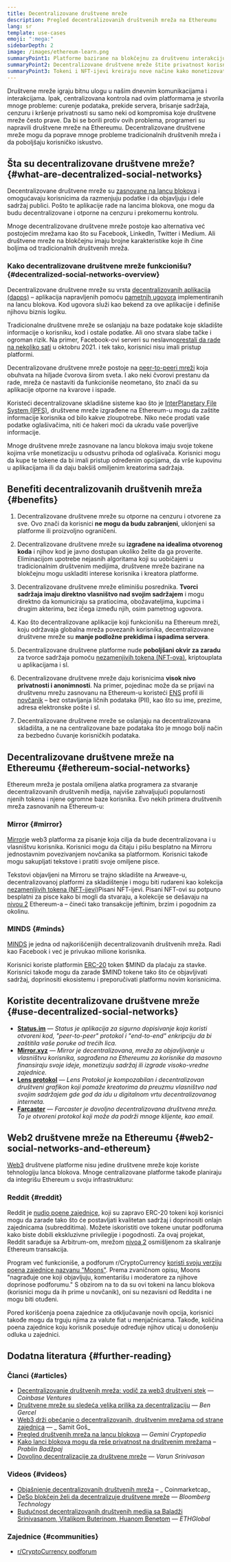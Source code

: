 ```yaml
---
title: Decentralizovane društvene mreže
description: Pregled decentralizovanih društvenih mreža na Ethereumu
lang: sr
template: use-cases
emoji: ":mega:"
sidebarDepth: 2
image: /images/ethereum-learn.png
summaryPoint1: Platforme bazirane na blokčejnu za društvenu interakciju i kreiranje i distribuciju sadržaja.
summaryPoint2: Decentralizovane društvene mreže štite privatnost korisnika i pospešuju bezbednost podataka.
summaryPoint3: Tokeni i NFT-ijevi kreiraju nove načine kako monetizovati sadržaj.
---
```


Društvene mreže igraju bitnu ulogu u našim dnevnim komunikacijama i interakcijama. Ipak, centralizovana kontrola nad ovim platformama je stvorila mnoge probleme: curenje podataka, prekide servera, brisanje sadržaja, cenzuru i kršenje privatnosti su samo neki od kompromisa koje društvene mreže često prave. Da bi se borili protiv ovih problema, programeri su napravili društvene mreže na Ethereumu. Decentralizovane društvene mreže mogu da poprave mnoge probleme tradicionalnih društvenih mreža i da poboljšaju korisničko iskustvo.

## Šta su decentralizovane društvene mreže? {#what-are-decentralized-social-networks}

Decentralizovane društvene mreže su [zasnovane na lancu blokova](/glossary/#blockchain) i omogućavaju korisnicima da razmenjuju podatke i da objavljuju i dele sadržaj publici. Pošto te aplikacije rade na lancima blokova, one mogu da budu decentralizovane i otporne na cenzuru i prekomernu kontrolu.

Mnoge decentralizovane društvene mreže postoje kao alternativa već postojećim mrežama kao što su Facebook, LinkedIn, Twitter i Medium. Ali društvene mreže na blokčejnu imaju brojne karakteristike koje ih čine boljima od tradicionalnih društvenih mreža.

<YouTube id="UdT2lpcGvcQ" />

### Kako decentralizovane društvene mreže funkcionišu? {#decentralized-social-networks-overview}

Decentralizovane društvene mreže su vrsta [decentralizovanih aplikacija (dapps)](/apps/) – aplikacija napravljenih pomoću [pametnih ugovora](/glossary/#smart-contract) implementiranih na lancu blokova. Kod ugovora služi kao bekend za ove aplikacije i definiše njihovu biznis logiku.

Tradicionalne društvene mreže se oslanjaju na baze podatake koje skladište informacije o korisniku, kod i ostale podatke. Ali ono stvara slabe tačke i ogroman rizik. Na primer, Facebook-ovi serveri su neslavno[prestali da rade na nekoliko sati](https://www.npr.org/2021/10/05/1043211171/facebook-instagram-whatsapp-outage-business-impact) u oktobru 2021. i tek tako, korisnici nisu imali pristup platformi.

Decentralizovane društvene mreže postoje na [peer-to-peeri mreži](/glossary/#peer-to-peer-network) koja obuhvata na hiljade čvorova širom sveta. I ako neki čvorovi prestanu da rade, mreža će nastaviti da funkcioniše neometano, što znači da su aplikacije otporne na kvarove i ispade.

Koristeći decentralizovane skladišne sisteme kao što je [InterPlanetary File System (IPFS)](https://ipfs.io/), društvene mreže izgrađene na Ethereum-u mogu da zaštite informacije korisnika od bilo kakve zloupotrebe. Niko neće prodati vaše podatke oglašivačima, niti će hakeri moći da ukradu vaše poverljive informacije.

Mnoge društvene mreže zasnovane na lancu blokova imaju svoje tokene kojima vrše monetizaciju u odsustvu prihoda od oglašivača. Korisnici mogu da kupe te tokene da bi imali pristup određenim opcijama, da vrše kupovinu u aplikacijama ili da daju bakšiš omiljenim kreatorima sadržaja.

## Benefiti decentralizovanih društvenih mreža {#benefits}

1. Decentralizovane društvene mreže su otporne na cenzuru i otvorene za sve. Ovo znači da korisnici **ne mogu da budu zabranjeni**, uklonjeni sa platforme ili proizvoljno ograničeni.

2. Decentralizovane društvene mreže su **izgrađene na idealima otvorenog koda** i njihov kod je javno dostupan ukoliko želite da ga proverite. Eliminacijom upotrebe nejasnih algoritama koji su uobičajeni u tradicionalnim društvenim medijima, društvene mreže bazirane na blokčejnu mogu uskladiti interese korisnika i kreatora platforme.

3. Decentralizovane društvene mreže eliminišu posrednika. **Tvorci sadržaja imaju direktno vlasništvo nad svojim sadržajem** i mogu direktno da komuniciraju sa pratiocima, obožavateljima, kupcima i drugim akterima, bez ičega između njih, osim pametnog ugovora.

4. Kao što decentralizovane aplikacije koji funkcionišu na Ethereum mreži, koju održavaja globalna mreža povezanih korisnika, decentralizovane društvene mreže su **manje podložne prekidima i ispadima servera**.

5. Decentralizovane društvene platforme nude **poboljšani okvir za zaradu** za tvorce sadržaja pomoću [nezamenjivih tokena (NFT-ova)](/glossary/#nft), kriptouplata u aplikacijama i sl.

6. Decentralizovane društvene mreže daju korisnicima **visok nivo privatnosti i anonimnosti**. Na primer, pojedinac može da se prijavi na društvenu mrežu zasnovanu na Ethereum-u koristeći [ENS](/glossary/#ens) profil ili [novčanik](/glossary/#wallet) – bez ostavljanja ličnih podataka (PII), kao što su ime, prezime, adresa elektronske pošte i sl.

7. Decentralizovane društvene mreže se oslanjaju na decentralizovana skladišta, a ne na centralizovane baze podataka što je mnogo bolji način za bezbedno čuvanje korisničkih podataka.

## Decentralizovane društvene mreže na Ethereumu {#ethereum-social-networks}

Ethereum mreža je postala omiljena alatka programera za stvaranje decentralizovanih društvenih medija, najviše zahvaljujući popularnosti njenih tokena i njene ogromne baze korisnika. Evo nekih primera društvenih mreža zasnovanih na Ethereum-u:

### Mirror {#mirror}

[Mirror](https://mirror.xyz/)je web3 platforma za pisanje koja cilja da bude decentralizovana i u vlasništvu korisnika. Korisnici mogu da čitaju i pišu besplatno na Mirroru jednostavnim povezivanjem novčanika sa platformom. Korisnici takođe mogu sakupljati tekstove i pratiti svoje omiljene pisce.

Tekstovi objavljeni na Mirroru se trajno skladište na Arweave-u, decentralizovanoj platformi za skladištenje i mogu biti rudareni kao kolekcija [nezamenljivih tokena (NFT-ijevi)](/nft/)Pisani NFT-ijevi. Pisani NFT-ovi su potpuno besplatni za pisce kako bi mogli da stvaraju, a kolekcije se dešavaju na [nivou 2](/glossary/#layer-2) Ethereum-a – čineći tako transakcije jeftinim, brzim i pogodnim za okolinu.

### MINDS {#minds}

[MINDS](https://www.minds.com/) je jedna od najkorišćenijih decentralizovanih društvenih mreža. Radi kao Facebook i već je privukao milione korisnika.

Korisnici koriste platformin [ERC-20](/glossary/#erc-20) token $MIND da plaćaju za stavke. Korisnici takođe mogu da zarade $MIND tokene tako što će objavljivati sadržaj, doprinositi ekosistemu i preporučivati platformu novim korisnicima.

## Koristite decentralizovane društvene mreže {#use-decentralized-social-networks}

- **[Status.im](https://status.im/)** — _Status je aplikacija za sigurno dopisivanje koja koristi otvoreni kod, "peer-to-peer" protokol i "end-to-end" enkripciju da bi zaštitila vaše poruke od trećih lica._
- **[Mirror.xyz](https://mirror.xyz/)** — _Mirror je decentralizovana, mreža za objavljivanje u vlasništvu korisnika, sagrađena na Ethereumu za korisnike da masovno finansiraju svoje ideje, monetizuju sadržaj ili izgrade visoko-vredne zajednice._
- **[Lens protokol](https://lens.xyz/)** — _Lens Protokol je kompozabilan i decentralizovan društveni grafikon koji pomaže kreatorima da preuzmu vlasništvo nad svojim sadržajem gde god da idu u digitalnom vrtu decentralizovanog interneta._
- **[Farcaster](https://farcaster.xyz/)** — _Farcaster je dovoljno decentralizovana društvena mreža. To je otvoreni protokol koji može da podrži mnoge klijente, kao email._

## Web2 društvene mreže na Ethereumu {#web2-social-networks-and-ethereum}

[Web3](/glossary/#web3) društvene platforme nisu jedine društvene mreže koje koriste tehnologiju lanca blokova. Mnoge centralizovane platforme takođe planiraju da integrišu Ethereum u svoju infrastrukturu:

### Reddit {#reddit}

Reddit je [nudio poene zajednice](https://cointelegraph.com/news/reddit-to-reportedly-tokenize-karma-points-and-onboard-500m-new-users), koji su zapravo ERC-20 tokeni koji korisnici mogu da zarade tako što će postavljati kvalitetan sadržaj i doprinositi onlajn zajednicama (subredditima). Možete iskoristiti ove tokene unutar podforuma kako biste dobili ekskluzivne privilegije i pogodnosti. Za ovaj projekat, Reddit sarađuje sa Arbitrum-om, mrežom [nivoa 2](/glossary/#layer-2) osmišljenom za skaliranje Ethereum transakcija.

Program već funkcioniše, a podforum r/CryptoCurrency [koristi svoju verziju poena zajednice nazvanu "Moons"](https://www.reddit.com/r/CryptoCurrency/wiki/moons_wiki). Prema zvaničnom opisu, Moons "nagrađuje one koji objavljuju, komentarišu i moderatore za njihove doprinose podforumu." S obzirom na to da su ovi tokeni na lancu blokova (korisnici mogu da ih prime u novčanik), oni su nezavisni od Reddita i ne mogu biti otuđeni.

Pored korišćenja poena zajednice za otključavanje novih opcija, korisnici takođe mogu da trguju njima za valute fiat u menjačnicama. Takođe, količina poena zajednice koju korisnik poseduje određuje njihov uticaj u donošenju odluka u zajednici.

## Dodatna literatura {#further-reading}

### Članci {#articles}

- [Decentralizovanje društvenih mreža: vodič za web3 društveni stek](https://www.coinbase.com/blog/decentralizing-social-media-a-guide-to-the-web3-social-stack) — _Coinbase Ventures_
- [Društvene mreže su sledeća velika prilika za decentralizaciju](https://www.coindesk.com/tech/2021/01/22/social-networks-are-the-next-big-decentralization-opportunity/) — _Ben Gercel_
- [Web3 drži obećanje o decentralizovanih, društvenim mrežama od strane zajednica](https://venturebeat.com/2022/02/26/web3-holds-the-promise-of-decentralized-community-powered-social-networks/) — _ Samit Goš_
- [Pregled društvenih mreža na lancu blokova](https://www.gemini.com/cryptopedia/blockchain-social-media-decentralized-social-media) — _Gemini Cryptopedia_
- [Kako lanci blokova mogu da reše privatnost na društvenim mrežama](https://www.investopedia.com/news/ethereum-blockchain-social-media-privacy-problem-linkedin-indorse/) – _Prablin Badžpaj_
- [Dovoljno decentralizacije za društvene mreže](https://www.varunsrinivasan.com/2022/01/11/sufficient-decentralization-for-social-networks) — _Varun Srinivasan_

### Videos {#videos}

- [Objašnjenje decentralizovanih društvenih mreža](https://www.youtube.com/watch?v=UdT2lpcGvcQ) – _ Coinmarketcap_
- [DeSo blokčejn želi da decentralizuje društvene mreže](https://www.youtube.com/watch?v=SG2HUiVp0rE) — _Bloomberg Technology_
- [Budućnost decentralizovanih društvenih medija sa Baladži Srinivasanom, Vitalikom Buterinom, Huanom Benetom](https://www.youtube.com/watch?v=DTxE9KV3YrE) — _ETHGlobal_

### Zajednice {#communities}

- [r/CryptoCurrency podforum](https://www.reddit.com/r/CryptoCurrency/)
